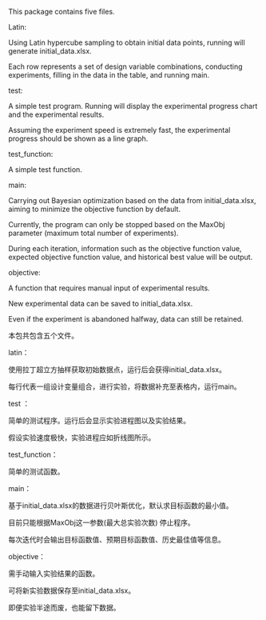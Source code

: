 This package contains five files.



Latin:

Using Latin hypercube sampling to obtain initial data points, running will generate initial_data.xlsx.

Each row represents a set of design variable combinations, conducting experiments, filling in the data in the table, and running main.



test:

A simple test program. Running will display the experimental progress chart and the experimental results.

Assuming the experiment speed is extremely fast, the experimental progress should be shown as a line graph.

test_function:

A simple test function.



main:

Carrying out Bayesian optimization based on the data from initial_data.xlsx, aiming to minimize the objective function by default.

Currently, the program can only be stopped based on the MaxObj parameter (maximum total number of experiments).

During each iteration, information such as the objective function value, expected objective function value, and historical best value will be output.



objective:

A function that requires manual input of experimental results.

New experimental data can be saved to initial_data.xlsx.

Even if the experiment is abandoned halfway, data can still be retained.













本包共包含五个文件。



latin：

使用拉丁超立方抽样获取初始数据点，运行后会获得initial_data.xlsx。

每行代表一组设计变量组合，进行实验，将数据补充至表格内，运行main。



test ：

简单的测试程序。运行后会显示实验进程图以及实验结果。

假设实验速度极快，实验进程应如折线图所示。



test_function：

简单的测试函数。



main：

基于initial_data.xlsx的数据进行贝叶斯优化，默认求目标函数的最小值。

目前只能根据MaxObj这一参数(最大总实验次数) 停止程序。

每次迭代时会输出目标函数值、预期目标函数值、历史最佳值等信息。



objective：

需手动输入实验结果的函数。

可将新实验数据保存至initial_data.xlsx。

即便实验半途而废，也能留下数据。
